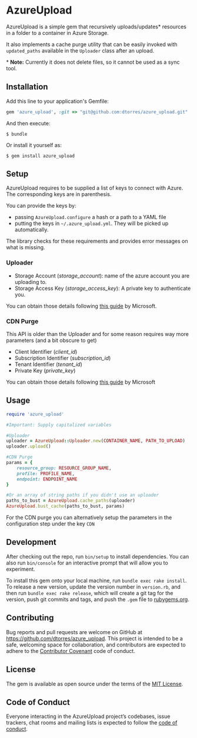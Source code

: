 # AzureUpload

AzureUpload is a simple gem that recursively uploads/updates* resources in a folder to a container in Azure Storage.

It also implements a cache purge utility that can be easily invoked with `updated_paths` available in the `Uploader` class after an upload. 

\* **Note:** Currently it does not delete files, so it cannot be used as a sync tool.

## Installation

Add this line to your application's Gemfile:

```ruby
gem 'azure_upload', :git => "git@github.com:dtorres/azure_upload.git"
```

And then execute:

    $ bundle

Or install it yourself as:

    $ gem install azure_upload

## Setup

AzureUpload requires to be supplied a list of keys to connect with Azure. The corresponding keys are in parenthesis.

You can provide the keys by:  

- passing `AzureUpload.configure` a hash or a path to a YAML file
- putting the keys in `~/.azure_upload.yml`. They will be picked up automatically.

The library checks for these requirements and provides error messages on what is missing.

### Uploader
- Storage Account (*storage_account*): name of the azure account you are uploading to.
- Storage Access Key (*storage\_access\_key*): A private key to authenticate you.

You can obtain those details following [this guide](https://docs.microsoft.com/en-us/azure/storage/common/storage-create-storage-account) by Microsoft.

### CDN Purge
This API is older than the Uploader and for some reason requires way more parameters (and a bit obscure to get)

- Client Identifier (*client_id*)
- Subscription Identifier (*subscription_id*)
- Tenant Identifier (*tenant_id*)
- Private Key (*private_key*)  


You can obtain those details following [this guide](https://docs.microsoft.com/en-us/azure/azure-resource-manager/resource-group-create-service-principal-portal) by Microsoft

## Usage

```ruby
require 'azure_upload'

#Important: Supply capitalized variables

#Uploader
uploader = AzureUpload::Uploader.new(CONTAINER_NAME, PATH_TO_UPLOAD)
uploader.upload()

#CDN Purge
params = {
    resource_group: RESOURCE_GROUP_NAME,
    profile: PROFILE_NAME,
    endpoint: ENDPOINT_NAME
}

#Or an array of string paths if you didn't use an uploader
paths_to_bust = AzureUpload.cache_paths(uploader) 
AzureUpload.bust_cache(paths_to_bust, params)
```

For the CDN purge you can alternatively setup the parameters in the configuration step under the key `CDN`

## Development

After checking out the repo, run `bin/setup` to install dependencies. You can also run `bin/console` for an interactive prompt that will allow you to experiment.

To install this gem onto your local machine, run `bundle exec rake install`. To release a new version, update the version number in `version.rb`, and then run `bundle exec rake release`, which will create a git tag for the version, push git commits and tags, and push the `.gem` file to [rubygems.org](https://rubygems.org).

## Contributing

Bug reports and pull requests are welcome on GitHub at https://github.com/dtorres/azure_upload. This project is intended to be a safe, welcoming space for collaboration, and contributors are expected to adhere to the [Contributor Covenant](http://contributor-covenant.org) code of conduct.

## License

The gem is available as open source under the terms of the [MIT License](http://opensource.org/licenses/MIT).

## Code of Conduct

Everyone interacting in the AzureUpload project’s codebases, issue trackers, chat rooms and mailing lists is expected to follow the [code of conduct](https://github.com/dtorres/azure_upload/blob/master/CODE_OF_CONDUCT.md).
